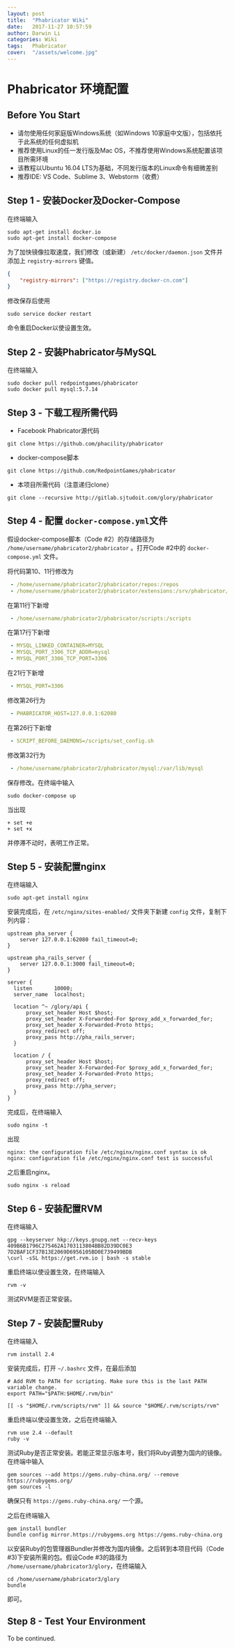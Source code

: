 ```yaml
---
layout: post
title:  "Phabricator Wiki"
date:   2017-11-27 10:57:59
author: Darwin Li
categories: Wiki
tags:	Phabricator
cover:  "/assets/welcome.jpg"
---
```


# Phabricator 环境配置

## Before You Start

* 请勿使用任何家庭版Windows系统（如Windows 10家庭中文版），包括依托于此系统的任何虚拟机
* 推荐使用Linux的任一发行版及Mac OS，不推荐使用Windows系统配置该项目所需环境
* 该教程以Ubuntu 16.04 LTS为基础，不同发行版本的Linux命令有细微差别
* 推荐IDE: VS Code、Sublime 3、Webstorm（收费）

## Step 1 - 安装Docker及Docker-Compose

在终端输入

```
sudo apt-get install docker.io
sudo apt-get install docker-compose
```

为了加快镜像拉取速度，我们修改（或新建） `/etc/docker/daemon.json` 文件并添加上 `registry-mirrors` 键值。

```json
{
    "registry-mirrors": ["https://registry.docker-cn.com"]
}
```

修改保存后使用
```
sudo service docker restart
```

命令重启Docker以使设置生效。

## Step 2 - 安装Phabricator与MySQL

在终端输入

```
sudo docker pull redpointgames/phabricator
sudo docker pull mysql:5.7.14
```

## Step 3 - 下载工程所需代码

* Facebook Phabricator源代码

```
git clone https://github.com/phacility/phabricator
```

* docker-compose脚本

```
git clone https://github.com/RedpointGames/phabricator
```

* 本项目所需代码（注意递归clone）

```
git clone --recursive http://gitlab.sjtudoit.com/glory/phabricator
```

## Step 4 - 配置 `docker-compose.yml`文件

假设docker-compose脚本（Code #2）的存储路径为 `/home/username/phabricator2/phabricator` 。打开Code #2中的 `docker-compose.yml` 文件。

将代码第10、11行修改为

```yml
 - /home/username/phabricator2/phabricator/repos:/repos
 - /home/username/phabricator2/phabricator/extensions:/srv/phabricator/phabricator/src/extensions
```

在第11行下新增

```yml
 - /home/username/phabricator2/phabricator/scripts:/scripts
```

在第17行下新增

```yml
 - MYSQL_LINKED_CONTAINER=MYSQL
 - MYSQL_PORT_3306_TCP_ADDR=mysql
 - MYSQL_PORT_3306_TCP_PORT=3306
```

在21行下新增

```yml
 - MYSQL_PORT=3306
```

修改第26行为

```yml
 - PHABRICATOR_HOST=127.0.0.1:62080
```

在第26行下新增

```yml
 - SCRIPT_BEFORE_DAEMONS=/scripts/set_config.sh
```

修改第32行为

```yml
 - /home/username/phabricator2/phabricator/mysql:/var/lib/mysql
```

保存修改。在终端中输入

```
sudo docker-compose up
```

当出现

```
+ set +e
+ set +x
```

并停滞不动时，表明工作正常。

## Step 5 - 安装配置nginx

在终端输入

```
sudo apt-get install nginx
```

安装完成后，在 `/etc/nginx/sites-enabled/` 文件夹下新建 `config` 文件，复制下列内容：

```
upstream pha_server {
    server 127.0.0.1:62080 fail_timeout=0;
}

upstream pha_rails_server {
    server 127.0.0.1:3000 fail_timeout=0;
}

server {
  listen       10000;
  server_name  localhost;
    
  location ^~ /glory/api {
      proxy_set_header Host $host;
      proxy_set_header X-Forwarded-For $proxy_add_x_forwarded_for;
      proxy_set_header X-Forwarded-Proto https;
      proxy_redirect off;
      proxy_pass http://pha_rails_server;
  }

  location / {
      proxy_set_header Host $host;
      proxy_set_header X-Forwarded-For $proxy_add_x_forwarded_for;
      proxy_set_header X-Forwarded-Proto https;
      proxy_redirect off;
      proxy_pass http://pha_server;
  }
}
```

完成后，在终端输入

```
sudo nginx -t
```

出现

```
nginx: the configuration file /etc/nginx/nginx.conf syntax is ok
nginx: configuration file /etc/nginx/nginx.conf test is successful
```

之后重启nginx。

```
sudo nginx -s reload
```

## Step 6 - 安装配置RVM

在终端输入

```
gpg --keyserver hkp://keys.gnupg.net --recv-keys 409B6B1796C275462A1703113804BB82D39DC0E3 7D2BAF1CF37B13E2069D6956105BD0E739499BDB
\curl -sSL https://get.rvm.io | bash -s stable
```

重启终端以使设置生效，在终端输入

```
rvm -v
```

测试RVM是否正常安装。

## Step 7 - 安装配置Ruby

在终端输入

```
rvm install 2.4
```

安装完成后，打开 `~/.bashrc` 文件，在最后添加

```
# Add RVM to PATH for scripting. Make sure this is the last PATH variable change.
export PATH="$PATH:$HOME/.rvm/bin"

[[ -s "$HOME/.rvm/scripts/rvm" ]] && source "$HOME/.rvm/scripts/rvm" 
```

重启终端以使设置生效，之后在终端输入

```
rvm use 2.4 --default
ruby -v
```

测试Ruby是否正常安装。若能正常显示版本号，我们将Ruby调整为国内的镜像。在终端中输入

```
gem sources --add https://gems.ruby-china.org/ --remove https://rubygems.org/
gem sources -l
```

确保只有 `https://gems.ruby-china.org/` 一个源。

之后在终端输入

```
gem install bundler
bundle config mirror.https://rubygems.org https://gems.ruby-china.org
```

以安装Ruby的包管理器Bundler并修改为国内镜像。之后转到本项目代码（Code #3)下安装所需的包。假设Code #3的路径为 `/home/username/phabricator3/glory`，在终端输入

```
cd /home/username/phabricator3/glory
bundle
```

即可。

## Step 8 - Test Your Environment

To be continued.
